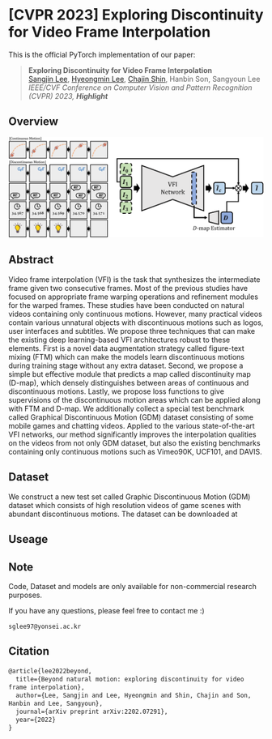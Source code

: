 # [CVPR 2023] Exploring Discontinuity for Video Frame Interpolation

This is the official PyTorch implementation of our paper:

> **Exploring Discontinuity for Video Frame Interpolation** \
> [Sangjin Lee](https://github.com/pandatimo), [Hyeongmin Lee](https://github.com/HyeongminLEE), [Chajin Shin](https://github.com/ChajinShin), Hanbin Son, Sangyoun Lee *\
> IEEE/CVF Conference on Computer Vision and Pattern Recognition (CVPR) 2023, **Highlight***

## Overview
![overview](./imgs/overview.png)


## Abstract
Video frame interpolation (VFI) is the task that synthesizes the intermediate frame given two consecutive frames. Most of the previous studies have focused on appropriate frame warping operations and refinement modules for the warped frames. These studies have been conducted on natural videos containing only continuous motions. However, many practical videos contain various unnatural objects with discontinuous motions such as logos, user interfaces and subtitles. We propose three techniques that can make the existing deep learning-based VFI architectures robust to these elements. First is a novel data augmentation strategy called figure-text mixing (FTM) which can make the models learn discontinuous motions during training stage without any extra dataset. Second, we propose a simple but effective module that predicts a map called discontinuity map (D-map), which densely distinguishes between areas of continuous and discontinuous motions. Lastly, we propose loss functions to give supervisions of the discontinuous motion areas which can be applied along with FTM and D-map. We additionally collect a special test benchmark called Graphical Discontinuous Motion (GDM) dataset consisting of some mobile games and chatting videos. Applied to the various state-of-the-art VFI networks, our method significantly improves the interpolation qualities on the videos from not only GDM dataset, but also the existing benchmarks containing only continuous motions such as Vimeo90K, UCF101, and DAVIS.

## Dataset
We construct a new test set called Graphic Discontinuous Motion (GDM) dataset which consists of high resolution videos of game scenes with abundant discontinuous motions. The dataset can be downloaded at 

## Useage

## Note
Code, Dataset and models are only available for non-commercial research purposes.

If you have any questions, please feel free to contact me :)
```
sglee97@yonsei.ac.kr
```

## Citation
```
@article{lee2022beyond,
  title={Beyond natural motion: exploring discontinuity for video frame interpolation},
  author={Lee, Sangjin and Lee, Hyeongmin and Shin, Chajin and Son, Hanbin and Lee, Sangyoun},
  journal={arXiv preprint arXiv:2202.07291},
  year={2022}
}
```
